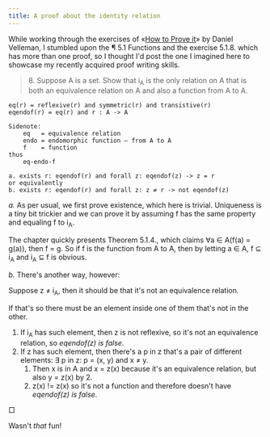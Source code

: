 ```yaml
---
title: A proof about the identity relation
---
```

While working through the exercises of «[How to Prove it](http://www.cambridge.org/us/academic/subjects/mathematics/logic-categories-and-sets/how-prove-it-structured-approach-2nd-edition)» by Daniel Velleman,
I stumbled upon the &para;&nbsp;5.1&nbsp;Functions and the exercise 5.1.8. which has more than one proof,
so I thought I'd post the one I imagined here to showcase my recently acquired proof writing skills.

> 8\. Suppose A is a set. Show that i<sub>A</sub> is the only relation on A that is both an
equivalence relation on A and also a function from A to A.

    eq(r) = reflexive(r) and symmetric(r) and transistive(r)
    eqendof(r) = eq(r) and r : A -> A

    Sidenote:
        eq   = equivalence relation
        endo = endomorphic function — from A to A
        f    = function
    thus
        eq-endo-f

    a. exists r: eqendof(r) and forall z: eqendof(z) -> z = r
    or equivalently
    b. exists r: eqendof(r) and forall z: z ≠ r -> not eqendof(z)

*a\.* As per usual, we first prove existence, which here is trivial. Uniqueness is a tiny bit trickier and
we can prove it by assuming f has the same property and equaling f to i<sub>A</sub>.

The chapter quickly presents Theorem 5.1.4., which claims ∀a ∈ A(f(a) = g(a)), then f = g. So if f is the function
from A to A, then by letting a ∈ A, f ⊆ i<sub>A</sub> and i<sub>A</sub> ⊆ f is obvious.

*b\.* There's another way, however:

Suppose z ≠ i<sub>A</sub>, then it should be that it's not an equivalence relation.

If that's so there must be an element inside one of them that's not in the other.

1. If i<sub>A</sub> has such element, then z is not reflexive, so it's not an equivalence relation, so *eqendof(z) is false*.
2. If z has such element, then there's a p in z that's a pair of different elements: &exist;&nbsp;p&nbsp;in&nbsp;z: p = (x, y) and x ≠ y.
    1. Then x is in A and x = z(x) because it's an equivalence relation, but also y = z(x) by 2.
    2. z(x) != z(x) so it's not a function and therefore doesn't have *eqendof(z) is false*.

□

Wasn't *that* fun!
